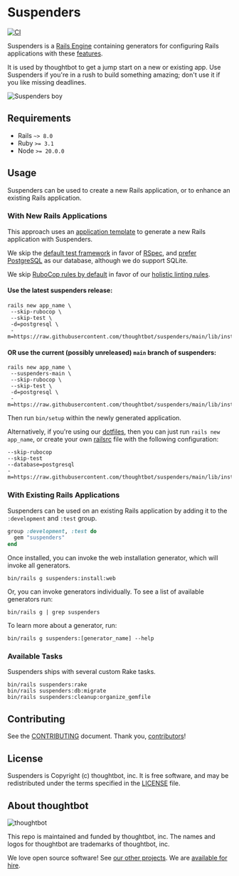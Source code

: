 # Suspenders

[![CI](https://github.com/thoughtbot/suspenders/actions/workflows/main.yml/badge.svg)](https://github.com/thoughtbot/suspenders/actions/workflows/main.yml)

Suspenders is a [Rails Engine][] containing generators for configuring Rails
applications with these [features][].

It is used by thoughtbot to get a jump start on a new or existing app. Use
Suspenders if you're in a rush to build something amazing; don't use it if you
like missing deadlines.

[Rails Engine]: https://guides.rubyonrails.org/engines.html
[features]: ./FEATURES.md

![Suspenders boy](https://media.tumblr.com/1TEAMALpseh5xzf0Jt6bcwSMo1_400.png)

## Requirements

- Rails `~> 8.0`
- Ruby `>= 3.1`
- Node `>= 20.0.0`

## Usage

Suspenders can be used to create a new Rails application, or to enhance an
existing Rails application.

### With New Rails Applications

This approach uses an [application template][] to generate a new Rails
application with Suspenders.

We skip the [default test framework][] in favor of [RSpec][], and [prefer
PostgreSQL][] as our database, although we do support SQLite.

We skip [RuboCop rules by default][] in favor of our [holistic linting rules][].

#### Use the latest suspenders release:

```
rails new app_name \
 --skip-rubocop \
 --skip-test \
 -d=postgresql \
 -m=https://raw.githubusercontent.com/thoughtbot/suspenders/main/lib/install/web.rb
```

#### OR use the current (possibly unreleased) `main` branch of suspenders:

```
rails new app_name \
 --suspenders-main \
 --skip-rubocop \
 --skip-test \
 -d=postgresql \
 -m=https://raw.githubusercontent.com/thoughtbot/suspenders/main/lib/install/web.rb
```

Then run `bin/setup` within the newly generated application.

Alternatively, if you're using our [dotfiles][], then you can just run `rails new
app_name`, or create your own [railsrc][] file with the following configuration:

```
--skip-rubocop
--skip-test
--database=postgresql
-m=https://raw.githubusercontent.com/thoughtbot/suspenders/main/lib/install/web.rb
```

[application template]: https://guides.rubyonrails.org/rails_application_templates.html
[default test framework]: https://guides.rubyonrails.org/testing.html
[RSpec]: http://rspec.info
[prefer PostgreSQL]: https://github.com/thoughtbot/dotfiles/pull/728
[dotfiles]: https://github.com/thoughtbot/dotfiles
[railsrc]: https://github.com/rails/rails/blob/7f7f9df8641e35a076fe26bd097f6a1b22cb4e2d/railties/lib/rails/generators/rails/app/USAGE#L5C1-L7
[RuboCop rules by default]: https://guides.rubyonrails.org/v7.2/7_2_release_notes.html#add-omakase-rubocop-rules-by-default
[holistic linting rules]: https://github.com/thoughtbot/suspenders/blob/main/FEATURES.md#linting

### With Existing Rails Applications

Suspenders can be used on an existing Rails application by adding it to the
`:development` and `:test` group.

```ruby
group :development, :test do
  gem "suspenders"
end
```

Once installed, you can invoke the web installation generator, which will
invoke all generators.

```
bin/rails g suspenders:install:web
```

Or, you can invoke generators individually. To see a list of available
generators run:

```
bin/rails g | grep suspenders
```

To learn more about a generator, run:

```
bin/rails g suspenders:[generator_name] --help
```

### Available Tasks

Suspenders ships with several custom Rake tasks.

```
bin/rails suspenders:rake
bin/rails suspenders:db:migrate
bin/rails suspenders:cleanup:organize_gemfile
```

## Contributing

See the [CONTRIBUTING] document.
Thank you, [contributors]!

[CONTRIBUTING]: CONTRIBUTING.md
[contributors]: https://github.com/thoughtbot/suspenders/graphs/contributors

## License

Suspenders is Copyright (c) thoughtbot, inc.
It is free software, and may be redistributed
under the terms specified in the [LICENSE] file.

[LICENSE]: /LICENSE

<!-- START /templates/footer.md -->
## About thoughtbot

![thoughtbot](https://thoughtbot.com/thoughtbot-logo-for-readmes.svg)

This repo is maintained and funded by thoughtbot, inc.
The names and logos for thoughtbot are trademarks of thoughtbot, inc.

We love open source software!
See [our other projects][community].
We are [available for hire][hire].

[community]: https://thoughtbot.com/community?utm_source=github
[hire]: https://thoughtbot.com/hire-us?utm_source=github


<!-- END /templates/footer.md -->
